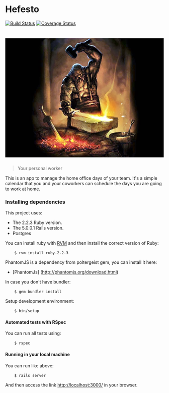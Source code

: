 # Hefesto

[![Build Status](https://travis-ci.org/itumoraes/hefesto.svg?branch=master)](https://travis-ci.org/itumoraes/hefesto.svg?branch=master) [![Coverage
Status](https://coveralls.io/repos/github/itumoraes/hefesto/badge.svg?branch=master)](https://coveralls.io/github/itumoraes/hefesto?branch=master)

# ![hefesto](app/assets/images/hefesto.jpg)

> Your personal worker

This is an app to manage the home office days of your team. It's a simple
calendar that you and your coworkers can schedule the days you are going to work
at home.

### Installing dependencies

This project uses:
 -  The 2.2.3 Ruby version.
 -  The 5.0.0.1 Rails version.
 - Postgres

You can install ruby with [RVM](https://rvm.io/rvm/install) and then install the
correct version of Ruby:

        $ rvm install ruby-2.2.3

PhantomJS is a dependency from poltergeist gem, you can install it here:
 - [PhantomJs] (http://phantomjs.org/download.html)

In case you don't have bundler:

        $ gem bundler install

Setup development environment:

        $ bin/setup

#### Automated tests with RSpec

You can run all tests using:

        $ rspec

#### Running in your local machine

You can run like above:

        $ rails server

And then access the link [http://localhost:3000/](http://localhost:3000/) in
your browser.
